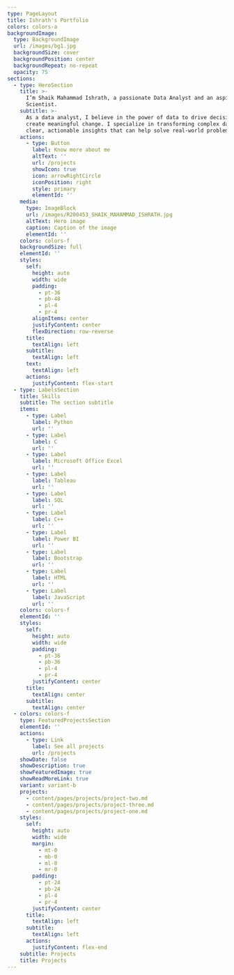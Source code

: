 ```yaml
---
type: PageLayout
title: Ishrath's Portfolio
colors: colors-a
backgroundImage:
  type: BackgroundImage
  url: /images/bg1.jpg
  backgroundSize: cover
  backgroundPosition: center
  backgroundRepeat: no-repeat
  opacity: 75
sections:
  - type: HeroSection
    title: >-
      I’m Shaik Mahammad Ishrath, a passionate Data Analyst and an aspiring Data
      Scientist.
    subtitle: >-
      As a data analyst, I believe in the power of data to drive decisions and
      create meaningful change. I specialize in transforming complex data into
      clear, actionable insights that can help solve real-world problems.
    actions:
      - type: Button
        label: Know more about me
        altText: ''
        url: /projects
        showIcon: true
        icon: arrowRightCircle
        iconPosition: right
        style: primary
        elementId: ''
    media:
      type: ImageBlock
      url: /images/R200453_SHAIK_MAHAMMAD_ISHRATH.jpg
      altText: Hero image
      caption: Caption of the image
      elementId: ''
    colors: colors-f
    backgroundSize: full
    elementId: ''
    styles:
      self:
        height: auto
        width: wide
        padding:
          - pt-36
          - pb-48
          - pl-4
          - pr-4
        alignItems: center
        justifyContent: center
        flexDirection: row-reverse
      title:
        textAlign: left
      subtitle:
        textAlign: left
      text:
        textAlign: left
      actions:
        justifyContent: flex-start
  - type: LabelsSection
    title: Skills
    subtitle: The section subtitle
    items:
      - type: Label
        label: Python
        url: ''
      - type: Label
        label: C
        url: ''
      - type: Label
        label: Microsoft Office Excel
        url: ''
      - type: Label
        label: Tableau
        url: ''
      - type: Label
        label: SQL
        url: ''
      - type: Label
        label: C++
        url: ''
      - type: Label
        label: Power BI
        url: ''
      - type: Label
        label: Bootstrap
        url: ''
      - type: Label
        label: HTML
        url: ''
      - type: Label
        label: JavaScript
        url: ''
    colors: colors-f
    elementId: ''
    styles:
      self:
        height: auto
        width: wide
        padding:
          - pt-36
          - pb-36
          - pl-4
          - pr-4
        justifyContent: center
      title:
        textAlign: center
      subtitle:
        textAlign: center
  - colors: colors-f
    type: FeaturedProjectsSection
    elementId: ''
    actions:
      - type: Link
        label: See all projects
        url: /projects
    showDate: false
    showDescription: true
    showFeaturedImage: true
    showReadMoreLink: true
    variant: variant-b
    projects:
      - content/pages/projects/project-two.md
      - content/pages/projects/project-three.md
      - content/pages/projects/project-one.md
    styles:
      self:
        height: auto
        width: wide
        margin:
          - mt-0
          - mb-0
          - ml-0
          - mr-0
        padding:
          - pt-24
          - pb-24
          - pl-4
          - pr-4
        justifyContent: center
      title:
        textAlign: left
      subtitle:
        textAlign: left
      actions:
        justifyContent: flex-end
    subtitle: Projects
    title: Projects
---
```

